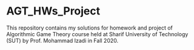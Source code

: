 # AGT_HWs_Project
This repository contains my solutions for homework and project of Algorithmic Game Theory course held at Sharif University of Technology (SUT) by Prof. Mohammad Izadi in Fall 2020.
